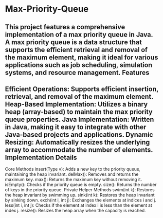 Max-Priority-Queue
===
This project features a comprehensive implementation of a max priority queue in Java. A max priority queue is a data structure that supports the efficient retrieval and removal of the maximum element, making it ideal for various applications such as job scheduling, simulation systems, and resource management.
Features
---
Efficient Operations: Supports efficient insertion, retrieval, and removal of the maximum element.
Heap-Based Implementation: Utilizes a binary heap (array-based) to maintain the max priority queue properties.
Java Implementation: Written in Java, making it easy to integrate with other Java-based projects and applications.
Dynamic Resizing: Automatically resizes the underlying array to accommodate the number of elements.
Implementation Details
---
Core Methods
insert(Type v): Adds a new key to the priority queue, maintaining the heap invariant.
delMax(): Removes and returns the maximum key.
max(): Returns the maximum key without removing it.
isEmpty(): Checks if the priority queue is empty.
size(): Returns the number of keys in the priority queue.
Private Helper Methods
swim(int k): Restores the heap invariant by swimming up.
sink(int k): Restores the heap invariant by sinking down.
exch(int i, int j): Exchanges the elements at indices i and j.
less(int i, int j): Checks if the element at index i is less than the element at index j.
resize(): Resizes the heap array when the capacity is reached.
